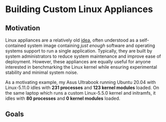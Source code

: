# Building Custom Linux Appliances

## Motivation
Linux appliances are a relatively old [idea](https://www.usenix.org/legacy/publications/library/proceedings/lisa2000/full_papers/shaffer/shaffer_html/index.html), often understood as a self-contained system image containing *just enough* software and operating systems support to run a single application. Typically, they are built by system administrators to reduce system maintenance and improve ease of deployment. However, these appliances are equally useful for anyone interested in benchmarking the Linux kernel while ensuring experimental stability and minimal system noise. 

As a motivating example, my Asus Ultrabook running Ubuntu 20.04 with Linux-5.11.0 idles with **231 processes** and **123 kernel modules** loaded. On the same laptop which runs a custom Linux-5.5.0 kernel and initramfs, it idles with **80 processes** and **0 kernel modules** loaded.

## Goals

